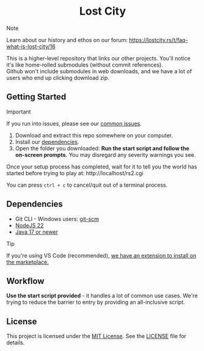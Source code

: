 <div align="center">
    <h1>Lost City</h1>
</div>

> [!NOTE]
> Learn about our history and ethos on our forum: https://lostcity.rs/t/faq-what-is-lost-city/16

This is a higher-level repository that links our other projects. You'll notice it's like home-rolled submodules (without commit references).  
Github won't include submodules in web downloads, and we have a lot of users who end up clicking download zip.

## Getting Started

> [!IMPORTANT]
> If you run into issues, please see our [common issues](#common-issues).

1. Download and extract this repo somewhere on your computer.
2. Install our [dependencies](#dependencies).
3. Open the folder you downloaded: **Run the start script and follow the on-screen prompts.** You may disregard any severity warnings you see.

Once your setup process has completed, wait for it to tell you the world has started before trying to play at: http://localhost/rs2.cgi

You can press `ctrl + c` to cancel/quit out of a terminal process.

## Dependencies

- Git CLI - Windows users: [git-scm](https://git-scm.com/)
- [NodeJS 22](https://nodejs.org/)
- [Java 17 or newer](https://adoptium.net/)

> [!TIP]
> If you're using VS Code (recommended), [we have an extension to install on the marketplace.](https://marketplace.visualstudio.com/items?itemName=2004scape.runescriptlanguage)

## Workflow

**Use the start script provided** - it handles a lot of common use cases. We're trying to reduce the barrier to entry by providing an all-inclusive script.

## License
This project is licensed under the [MIT License](https://opensource.org/licenses/MIT). See the [LICENSE](LICENSE) file for details.

